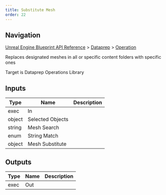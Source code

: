 ```yaml
---
title: Substitute Mesh
order: 22
---
```

## Navigation

[Unreal Engine Blueprint API Reference](https://dev.epicgames.com/documentation/en-us/unreal-engine/BlueprintAPI) > [Dataprep](https://dev.epicgames.com/documentation/en-us/unreal-engine/BlueprintAPI/Dataprep) > [Operation](https://dev.epicgames.com/documentation/en-us/unreal-engine/BlueprintAPI/Dataprep/Operation)

Replaces designated meshes in all or specific content folders with specific ones

Target is Dataprep Operations Library

## Inputs

| Type | Name | Description |
| --- | --- | --- |
| exec | In |  |
| object | Selected Objects |  |
| string | Mesh Search |  |
| enum | String Match |  |
| object | Mesh Substitute |  |

## Outputs

| Type | Name | Description |
| --- | --- | --- |
| exec | Out |  |
